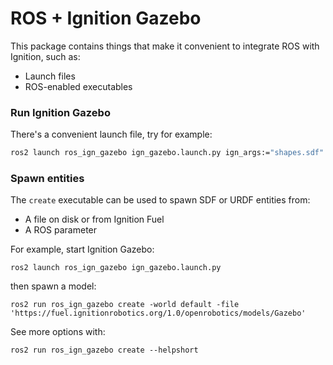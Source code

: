 # ROS + Ignition Gazebo

This package contains things that make it convenient to integrate ROS with Ignition, such as:

 - Launch files
 - ROS-enabled executables

### Run Ignition Gazebo

There's a convenient launch file, try for example:

```bash
ros2 launch ros_ign_gazebo ign_gazebo.launch.py ign_args:="shapes.sdf"
```

### Spawn entities

The `create` executable can be used to spawn SDF or URDF entities from:

 - A file on disk or from Ignition Fuel
 - A ROS parameter

For example, start Ignition Gazebo:

```
ros2 launch ros_ign_gazebo ign_gazebo.launch.py
```

then spawn a model:

```
ros2 run ros_ign_gazebo create -world default -file 'https://fuel.ignitionrobotics.org/1.0/openrobotics/models/Gazebo'
```

See more options with:

```
ros2 run ros_ign_gazebo create --helpshort
```
